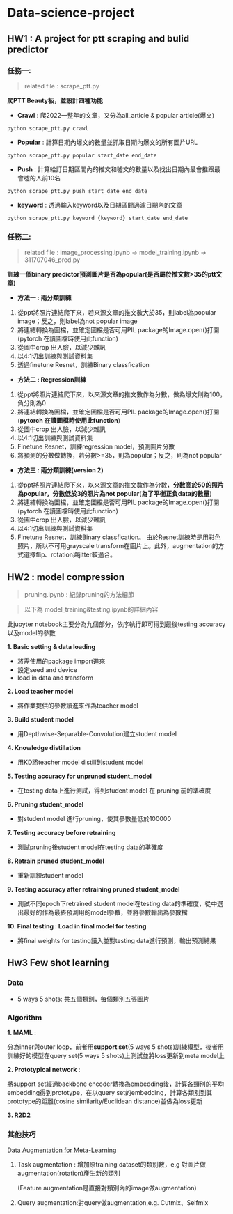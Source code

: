 # Data-science-project
## HW1 : A project for ptt scraping and bulid predictor
### 任務一:
> related file : scrape_ptt.py

**爬PTT Beauty板，並設計四種功能**
* **Crawl** : 爬2022一整年的文章，又分為all_article & popular article(爆文)
```python==
python scrape_ptt.py crawl
```
* **Popular** : 計算日期內爆文的數量並抓取日期內爆文的所有圖片URL
```python==
python scrape_ptt.py popular start_date end_date
```
* **Push** : 計算給訂日期區間內的推文和噓文的數量以及找出日期內最會推跟最會噓的人前10名
```python==
python scrape_ptt.py push start_date end_date
```
* **keyword** : 透過輸入keyword以及日期區間過濾日期內的文章
```python==
python scrape_ptt.py keyword {keyword} start_date end_date
```
### 任務二:
> related file : image_processing.ipynb -> model_training.ipynb -> 311707046_pred.py

**訓練一個binary predictor預測圖片是否為popular(是否屬於推文數>35的ptt文章)**
* **方法一 : 兩分類訓練**
1. 從ppt將照片連結爬下來，若來源文章的推文數大於35，則label為popular image；反之，則label為not popular image
2. 將連結轉換為圖檔，並確定圖檔是否可用PIL package的Image.open()打開 (pytorch 在讀圖檔時使用此function)
3. 從圖中crop 出人臉，以減少雜訊
4. 以4:1切出訓練與測試資料集
5. 透過finetune Resnet，訓練Binary classfication

* **方法二 : Regression訓練** 
1. 從ppt將照片連結爬下來，以來源文章的推文數作為分數，做為爆文則為100，負分則為0
2. 將連結轉換為圖檔，並確定圖檔是否可用PIL package的Image.open()打開 (**pytorch 在讀圖檔時使用此function**)
3. 從圖中crop 出人臉，以減少雜訊
4. 以4:1切出訓練與測試資料集
5. Finetune Resnet，訓練regression model，預測圖片分數
6. 將預測的分數做轉換，若分數>=35，則為popular；反之，則為not popular

* **方法三 : 兩分類訓練(version 2)** 
1. 從ppt將照片連結爬下來，以來源文章的推文數作為分數，**分數高於50的照片為popular，分數低於3的照片為not popular**(**為了平衡正負data的數量**)
2. 將連結轉換為圖檔，並確定圖檔是否可用PIL package的Image.open()打開 (pytorch 在讀圖檔時使用此function)
3. 從圖中crop 出人臉，以減少雜訊
4. 以4:1切出訓練與測試資料集
5. Finetune Resnet，訓練Binary classfication。
由於Resnet訓練時是用彩色照片，所以不可用grayscale transform在圖片上。此外，augmentation的方式選擇flip、rotation與jitter較適合。

## HW2 : model compression
> pruning.ipynb : 紀錄pruning的方法細節

> 以下為 model_training&testing.ipynb的詳細內容

此jupyter notebook主要分為九個部分，依序執行即可得到最後testing accuracy以及model的參數

**1. Basic setting & data loading**
* 將需使用的package import進來
* 設定seed and device
* load in data and transform

**2. Load teacher model**
* 將作業提供的參數讀進來作為teacher model

**3. Build student model**
* 用Depthwise-Separable-Convolution建立student model

**4. Knowledge distillation**
* 用KD將teacher model distill到student model

**5. Testing accuracy for unpruned student_model**
* 在testing data上進行測試，得到student model 在 pruning 前的準確度

**6. Pruning student_model**
* 對student model 進行pruning，使其參數量低於100000

**7. Testing accuracy before retraining**
* 測試pruning後student model在testing data的準確度

**8. Retrain pruned student_model**
* 重新訓練student model

**9. Testing accuracy after retraining pruned student_model**
* 測試不同epoch下retrained student model在testing data的準確度，從中選出最好的作為最終預測用的model參數，並將參數輸出為參數檔

**10. Final testing : Load in final model for testing**
* 將final weights for testing讀入並對testing data進行預測，輸出預測結果

## Hw3 Few shot learning
### Data
* 5 ways 5 shots: 共五個類別，每個類別五張圖片
### Algorithm
**1. MAML** : 

分為inner與outer loop，前者用**support set**(5 ways 5 shots)訓練模型，後者用訓練好的模型在query set(5 ways 5 shots)上測試並將loss更新到meta model上

**2. Prototypical network** :

將support set經過backbone encoder轉換為embedding後，計算各類別的平均embedding得到prototype，在以query set的embedding，計算各類別到其prototype的距離(cosine similarity/Euclidean distance)並做為loss更新

**3. R2D2**

### 其他技巧
[Data Augmentation for Meta-Learning](https://arxiv.org/abs/2010.07092)
1. Task augmentation : 增加原training dataset的類別數，e.g 對圖片做augmentation(rotation)產生新的類別

   (Feature augmentation是直接對類別內的image做augmentation)

3. Query augmentation:對query做augmentation,e.g. Cutmix、Selfmix
